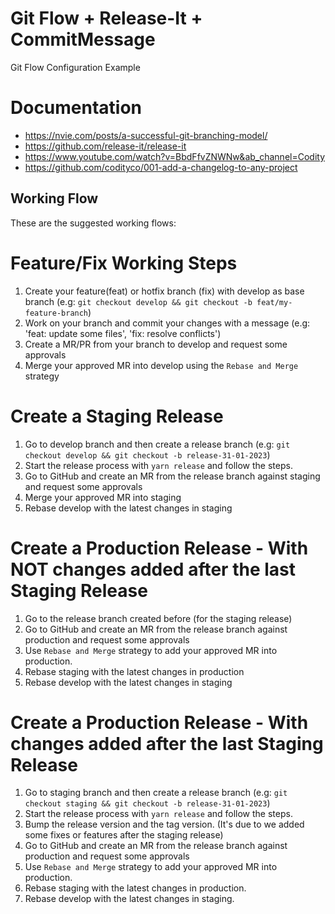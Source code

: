 # Git Flow + Release-It + CommitMessage
Git Flow Configuration Example

# Documentation
- https://nvie.com/posts/a-successful-git-branching-model/
- https://github.com/release-it/release-it
- https://www.youtube.com/watch?v=BbdFfvZNWNw&ab_channel=Codity
- https://github.com/codityco/001-add-a-changelog-to-any-project

## Working Flow
These are the suggested working flows:

# Feature/Fix Working Steps
1. Create your feature(feat) or hotfix branch (fix) with develop as base branch (e.g: `git checkout develop && git checkout -b feat/my-feature-branch`)
2. Work on your branch and commit your changes with a message (e.g: 'feat: update some files', 'fix: resolve conflicts')
3. Create a MR/PR from your branch to develop and request some approvals
4. Merge your approved MR into develop using the `Rebase and Merge` strategy

# Create a Staging Release
1. Go to develop branch and then create a release branch (e.g: `git checkout develop && git checkout -b release-31-01-2023`)
2. Start the release process with `yarn release` and follow the steps.
3. Go to GitHub and create an MR from the release branch against staging and request some approvals
4. Merge your approved MR into staging
5. Rebase develop with the latest changes in staging

# Create a Production Release - With NOT changes added after the last Staging Release
1. Go to the release branch created before (for the staging release)
2. Go to GitHub and create an MR from the release branch against production and request some approvals
3. Use `Rebase and Merge` strategy to add your approved MR into production.
4. Rebase staging with the latest changes in production
5. Rebase develop with the latest changes in staging

# Create a Production Release - With changes added after the last Staging Release
1. Go to staging branch and then create a release branch (e.g: `git checkout staging && git checkout -b release-31-01-2023`)
2. Start the release process with `yarn release` and follow the steps.
3. Bump the release version and the tag version. (It's due to we added some fixes or features after the staging release)
4. Go to GitHub and create an MR from the release branch against production and request some approvals
5. Use `Rebase and Merge` strategy to add your approved MR into production.
6. Rebase staging with the latest changes in production.
7. Rebase develop with the latest changes in staging.